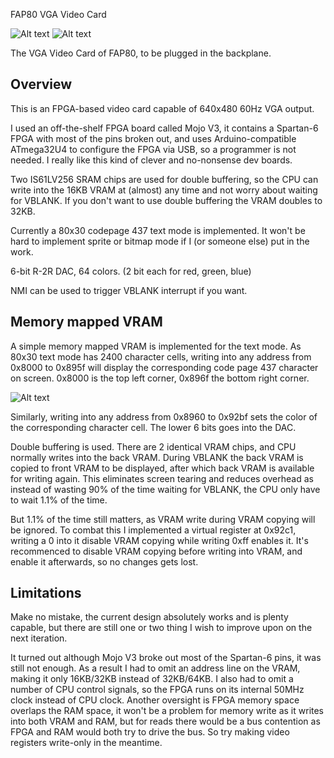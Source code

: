 FAP80 VGA Video Card

![Alt text](http://i.imgur.com/RHG6iHQ.jpg)
![Alt text](http://i.imgur.com/f2OT7do.jpg)

The VGA Video Card of FAP80, to be plugged in the backplane.

## Overview

This is an FPGA-based video card capable of 640x480 60Hz VGA output.

I used an off-the-shelf FPGA board called Mojo V3, it contains a Spartan-6 FPGA with most of the pins broken out, and uses Arduino-compatible ATmega32U4 to configure the FPGA via USB, so a programmer is not needed. I really like this kind of clever and no-nonsense dev boards.

Two IS61LV256 SRAM chips are used for double buffering, so the CPU can write into the 16KB VRAM at (almost) any time and not worry about waiting for VBLANK. If you don't want to use double buffering the VRAM doubles to 32KB.

Currently a 80x30 codepage 437 text mode is implemented. It won't be hard to implement sprite or bitmap mode if I (or someone else) put in the work.


6-bit R-2R DAC, 64 colors. (2 bit each for red, green, blue)

NMI can be used to trigger VBLANK interrupt if you want.

## Memory mapped VRAM

A simple memory mapped VRAM is implemented for the text mode. As 80x30 text mode has 2400 character cells, writing into any address from 0x8000 to 0x895f will display the corresponding code page 437 character on screen. 0x8000 is the top left corner, 0x896f the bottom right corner.

![Alt text](http://i.imgur.com/2tsq7oi.jpg)

Similarly, writing into any address from 0x8960 to 0x92bf sets the color of the corresponding character cell. The lower 6 bits goes into the DAC.

Double buffering is used. There are 2 identical VRAM chips, and CPU normally writes into the back VRAM. During VBLANK the back VRAM is copied to front VRAM to be displayed, after which back VRAM is available for writing again. This eliminates screen tearing and reduces overhead as instead of wasting 90% of the time waiting for VBLANK, the CPU only have to wait 1.1% of the time. 

But 1.1% of the time still matters, as VRAM write during VRAM copying will be ignored. To combat this I implemented a virtual register at 0x92c1, writing a 0 into it disable VRAM copying while writing 0xff enables it. It's recommenced to disable VRAM copying before writing into VRAM, and enable it afterwards, so no changes gets lost. 

## Limitations

Make no mistake, the current design absolutely works and is plenty capable, but there are still one or two thing I wish to improve upon on the next iteration.

It turned out although Mojo V3 broke out most of the Spartan-6 pins, it was still not enough. As a result I had to omit an address line on the VRAM, making it only 16KB/32KB instead of 32KB/64KB. I also had to omit a number of CPU control signals, so the FPGA runs on its internal 50MHz clock instead of CPU clock. Another oversight is FPGA memory space overlaps the RAM space, it won't be a problem for memory write as it writes into both VRAM and RAM, but for reads there would be a bus contention as FPGA and RAM would both try to drive the bus. So try making video registers write-only in the meantime.